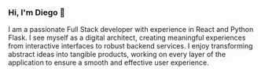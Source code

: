 ### Hi, I'm Diego 👋

<!--
**FleexVenegas/FleexVenegas** is a ✨ _special_ ✨ repository because its `README.md` (this file) appears on your GitHub profile.

Here are some ideas to get you started:

- 🔭 I’m currently working on ...
- 🌱 I’m currently learning ...
- 👯 I’m looking to collaborate on ...
- 🤔 I’m looking for help with ...
- 💬 Ask me about ...
- 📫 How to reach me: ...
- 😄 Pronouns: ...
- ⚡ Fun fact: ...
-->



I am a passionate Full Stack developer with experience in React and Python Flask. I see myself as a digital architect, creating meaningful experiences from interactive interfaces to robust backend services. I enjoy transforming abstract ideas into tangible products, working on every layer of the application to ensure a smooth and effective user experience.
